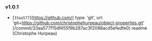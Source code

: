 ### v1.0.1

- [`33aa577`](https://github.com/{ type: 'git',
  url: 'git+https://github.com/christophehurpeau/object-properties.git' }/commit/33aa577f15df455f9b287ac3f2088acd5efedfe0) readme (Christophe Hurpeau)

